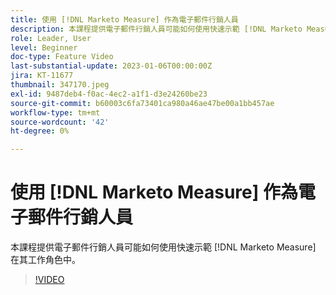 ```yaml
---
title: 使用 [!DNL Marketo Measure] 作為電子郵件行銷人員
description: 本課程提供電子郵件行銷人員可能如何使用快速示範 [!DNL Marketo Measure] 在其工作角色中。
role: Leader, User
level: Beginner
doc-type: Feature Video
last-substantial-update: 2023-01-06T00:00:00Z
jira: KT-11677
thumbnail: 347170.jpeg
exl-id: 9487deb4-f0ac-4ec2-a1f1-d3e24260be23
source-git-commit: b60003c6fa73401ca980a46ae47be00a1bb457ae
workflow-type: tm+mt
source-wordcount: '42'
ht-degree: 0%

---
```


# 使用 [!DNL Marketo Measure] 作為電子郵件行銷人員

本課程提供電子郵件行銷人員可能如何使用快速示範 [!DNL Marketo Measure] 在其工作角色中。

>[!VIDEO](https://video.tv.adobe.com/v/347170/?quality=12&learn=on)

